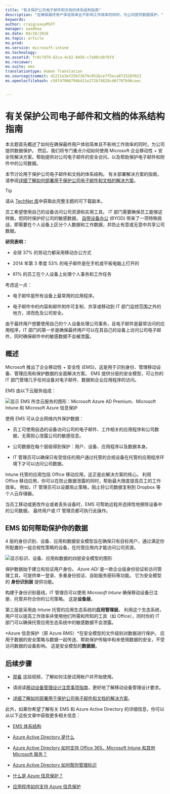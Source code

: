 ```yaml
---
title: "有关保护公司电子邮件和文档的体系结构指南"
description: "在确保最终用户体验简单且不影响工作效率的同时，为公司提供数据保护。"
keywords: 
author: craigcaseyMSFT
manager: swadhwa
ms.date: 04/28/2016
ms.topic: article
ms.prod: 
ms.service: microsoft-intune
ms.technology: 
ms.assetid: fc9c7d79-d2ca-4cb2-8456-c7a88cbbf6fd
ms.reviewer: 
ms.suite: ems
translationtype: Human Translation
ms.sourcegitcommit: d1211e3ef25b73679c851bce7f5eca872520f023
ms.openlocfilehash: c50f47066794b411e272b74828cd6f707b96caec


---
```


# 有关保护公司电子邮件和文档的体系结构指南
本主题首先概述了如何在确保最终用户体验简单且不影响工作效率的同时，为公司提供数据保护。 然后，我们将专门重点介绍如何使用 Microsoft 企业移动性 + 安全性解决方案，帮助提供对公司电子邮件的安全访问，以及帮助保护电子邮件和附件中的公司数据。

本节讨论用于保护公司电子邮件和文档的体系结构。 有关部署解决方案的指南，请参阅[详细了解如何部署用于保护公司电子邮件和文档的解决方案](learn-how-to-deploy-a-solution-for-protecting-company-email-and-documents.md)。

> [!TIP]
> 请从 [TechNet 库](https://gallery.technet.microsoft.com/Managing-Access-and-Help-b7a05d0d/file/140056/1/Managing%20Access%20and%20Help%20Protect%20Corporate%20Email%20Data%20on%20Mobile%20Devices.pdf)中获取此完整主题的可下载副本。

员工希望使用自己的设备访问公司资源和实用工具。 IT 部门需要确保员工能够这样做，但同时保护好公司的敏感数据。 [自带设备办公](byod-design-considerations-guide.md) (BYOD) 带来了一项特殊挑战，即需要在个人设备上区分个人数据和工作数据，并防止有意或无意中共享公司数据。

**研究表明：**

-   全球 37% 的劳动力都采用移动办公方式

-   2014 年第 3 季度 53% 的电子邮件是在手机或平板电脑上打开的

-   61% 的员工在个人设备上处理个人事务和工作任务

考虑这一点：

-   电子邮件是所有设备上最常用的应用程序。

-   电子邮件中的内容和邮件附件可复制、共享或移动到 IT 部门监控范围之外的地方，进而危及公司安全。

由于最终用户想要使用自己的个人设备处理公司事务，且电子邮件是最常访问的应用程序，IT 部门的第一步是确保最终用户可以在其自己的设备上访问公司电子邮件，同时确保邮件中的敏感数据不会被泄露。

## 概述
Microsoft 推出了企业移动性 + 安全性 (EMS)，这是用于识别身份、管理移动设备、管理应用和保护数据的全面解决方案。 EMS 提供分层的安全模型，可让你的 IT 部门管理几乎任何设备对电子邮件、数据和企业应用程序的访问。

EMS 由以下云服务组成：

![显示 EMS 所含云服务的图形：Microsoft Azure AD Premium、Microsoft Intune 和 Microsoft Azure 信息保护](./media/ProtectEmail/Enterprise-Mobility-Suite.png)

使用 EMS 可从企业网络内外保护数据：

-   员工可使用自选的设备访问公司的电子邮件、工作相关的应用程序和公司数据，无需担心泄露公司的敏感信息。

-   公司数据在每个层级得到保护：用户、设备、应用程序以及数据本身。

-   IT 管理员可以确保只有受信任的用户通过托管的合规设备在托管的应用程序环境下才可以访问公司数据。

Intune 托管的应用包括 Office 移动应用，这正是此解决方案的核心。 利用 Office 移动应用，你可以在防止数据泄露的同时，帮助最大限度提高员工的工作效率。 例如，IT 管理员可以设置阻止策略，阻止将公司数据复制到 Dropbox 等个人云存储器。

当员工移动或更改作业或者丢失设备时，EMS 可帮助远程并选择性地擦除设备中的公司数据。 最终用户或 IT 管理员都可执行此操作。

## EMS 如何帮助保护你的数据
4 层的身份识别、设备、应用和数据安全模型旨在确保只有目标用户，通过满足你所配置的一组合规性策略的设备，在托管应用内才能访问公司资源。

![显示标识、设备、应用和数据的四层安全模型的图形](./media/ProtectEmail/Protecting_your_data.png)

保护数据始于建立和验证用户身份。 *Azure AD/* 是一款企业级身份验证和访问管理工具，可提供单一登录、多重身份验证、自助服务密码等功能。 它为安全模型的 **身份识别层** 提供功能。

构建于身份识别基线，IT 管理员可以使用 *Microsoft Intune* 确保移动设备已注册、托管并符合你的公司策略。 这是**设备层**。

第三层是采用由 Intune 托管的应用生态系统的**应用管理层**。 利用这个生态系统，用户可以提高工作效率并使用他们所需和所知的工具（如 Office），同时你的 IT 部门可以确保托管应用生态系统中的敏感数据不会泄露。

*Azure 信息保护（原 Azure RMS）*在安全模型的文件级别对数据进行保护。 应用于数据的安全策略与数据一起传送、帮助保护传输中和未使用数据的安全，不受访问数据的设备影响。 这是安全模型的**数据层**。

## 后续步骤
- [观看](https://www.youtube.com/watch?v=ltcZvm4VOFU) 这段视频，了解如何注册试用帐户并开始使用。

- 请阅读[移动设备管理设计注意事项指南](mdm-design-considerations-guide.md)，更好地了解移动设备管理设计要求。

- [详细了解如何部署用于保护公司电子邮件和文档的解决方案](learn-how-to-deploy-a-solution-for-protecting-company-email-and-documents.md)。

此外，如果你希望了解有关 EMS 和 Azure Active Directory 的详细信息，你可以从以下这些文章中获取更多相关信息：
- [EMS 体系结构](https://azure.microsoft.com/documentation/infographics/enterprise-mobility/)

- [Azure Active Directory 是什么](/active-directory/active-directory-whatis)

- [Azure Active Directory 如何支持 Office 365、Microsoft Intune 和其他 Microsoft 服务？](/active-directory/active-directory-administer#what-is-an-azure-ad-tenant)

- [Azure Active Directory 如何帮你管理标识](/active-directory/active-directory-administer)

- [什么是 Azure 信息保护？](/information-protection/understand-explore/what-is-azure-rms)

- [应用程序如何支持 Azure 信息保护](/information-protection/understand-explore/applications-support)



<!--HONumber=Oct16_HO1-->


